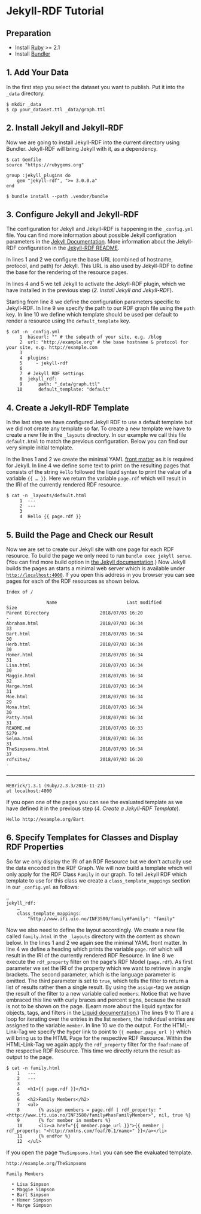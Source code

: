 # Jekyll-RDF Tutorial

## Preparation

- Install [Ruby](https://www.ruby-lang.org/) >= 2.1
- Install [Bundler](https://bundler.io/)

## 1. Add Your Data

In the first step you select the dataset you want to publish. Put it into the `_data` directory.

    $ mkdir _data
    $ cp your_dataset.ttl _data/graph.ttl

## 2. Install Jekyll and Jekyll-RDF

Now we are going to install Jekyll-RDF into the current directory using Bundler. Jekyll-RDF will bring Jekyll with it, as a dependency.

    $ cat Gemfile
    source "https://rubygems.org"

    group :jekyll_plugins do
        gem "jekyll-rdf", ">= 3.0.0.a"
    end

    $ bundle install --path .vendor/bundle

## 3. Configure Jekyll and Jekyll-RDF

The configuration for Jekyll and Jekyll-RDF is happening in the `_config.yml` file. You can find more information about possible Jekyll configration parameters in the [Jekyll Documentation](https://jekyllrb.com/docs/configuration/). More information about the Jekyll-RDF configuration in the [Jekyll-RDF README](https://github.com/white-gecko/jekyll-rdf/blob/develop/README.md#configuration).

In lines 1 and 2 we configure the base URL (combined of hostname, protocol, and path) for Jekyll. This URL is also used by Jekyll-RDF to define the base for the rendering of the resource pages.

In lines 4 and 5 we tell Jekyll to activate the Jekyll-RDF plugin, which we have installed in the previous step (*2. Install Jekyll and Jekyll-RDF*).

Starting from line 8 we define the configuration parameters specific to Jekyll-RDF.
In line 9 we specify the path to our RDF graph file using the `path` key.
In line 10 we define which template should be used per default to render a resource using the `default_template` key.

    $ cat -n _config.yml
         1	baseurl: "" # the subpath of your site, e.g. /blog
         2	url: "http://example.org" # the base hostname & protocol for your site, e.g. http://example.com
         3
         4	plugins:
         5	   - jekyll-rdf
         6
         7	# Jekyll RDF settings
         8	jekyll_rdf:
         9	    path: "_data/graph.ttl"
        10	    default_template: "default"

## 4. Create a Jekyll-RDF Template

In the last step we have configured Jekyll RDF to use a default template but we did not create any template so far.
To create a new template we have to create a new file in the `_layouts` directory.
In our example we call this file `default.html` to match the previous configuration.
Below you can find our very simple initial template.

In the lines 1 and 2 we create the minimal YAML [front matter](https://jekyllrb.com/docs/frontmatter/) as it is required for Jekyll.
In line 4 we define some text to print on the resulting pages that consists of the string `Hello` followed the liquid syntax to print the value of a variable `{{ … }}`.
Here we return the variable `page.rdf` which will result in the IRI of the currently rendered RDF resource.

    $ cat -n _layouts/default.html
         1	---
         2	---
         3
         4	Hello {{ page.rdf }}

## 5. Build the Page and Check our Result

Now we are set to create our Jekyll site with one page for each RDF resource.
To build the page we only need to run `bundle exec jekyll serve`. (You can find more build option in [the Jekyll documentation](https://jekyllrb.com/docs/usage/).)
Now Jekyll builds the pages an starts a minimal web server which is available under [`http://localhost:4000`](http://localhost:4000).
If you open this address in you browser you can see pages for each of the RDF resources as shown below.

    Index of /

                   Name                          Last modified              Size
    Parent Directory                   2018/07/03 16:20                   -
    Abraham.html                       2018/07/03 16:34                   33
    Bart.html                          2018/07/03 16:34                   30
    Herb.html                          2018/07/03 16:34                   30
    Homer.html                         2018/07/03 16:34                   31
    Lisa.html                          2018/07/03 16:34                   30
    Maggie.html                        2018/07/03 16:34                   32
    Marge.html                         2018/07/03 16:34                   31
    Moe.html                           2018/07/03 16:34                   29
    Mona.html                          2018/07/03 16:34                   30
    Patty.html                         2018/07/03 16:34                   31
    README.md                          2018/07/03 16:33                   5279
    Selma.html                         2018/07/03 16:34                   31
    TheSimpsons.html                   2018/07/03 16:34                   37
    rdfsites/                          2018/07/03 16:20                   -

    ━━━━━━━━━━━━━━━━━━━━━━━━━━━━━━━━━━━━━━━━━━━━━━━━━━━━━━━━━━━━━━━━━━━━━━━━━━━━━━━

    WEBrick/1.3.1 (Ruby/2.3.3/2016-11-21)
    at localhost:4000

If you open one of the pages you can see the evaluated template as we have defined it in the previous step (*4. Create a Jekyll-RDF Template*).

    Hello http://example.org/Bart

## 6. Specify Templates for Classes and Display RDF Properties

So far we only display the IRI of an RDF Resource but we don't actually use the data encoded in the RDF Graph.
We will now build a template which will only apply for the RDF Class `Family` in our graph.
To tell Jekyll RDF which template to use for this class we create a `class_template_mappings` section in our `_config.yml` as follows:

    …
    jekyll_rdf:
        …
        class_template_mappings:
            "http://www.ifi.uio.no/INF3580/family#Family": "family"

Now we also need to define the layout accordingly. We create a new file called `family.html` in the `_layouts` directory with the content as shown below.
In the lines 1 and 2 we again see the minimal YAML front matter.
In line 4 we define a heading which prints the variable `page.rdf` which will result in the IRI of the currently rendered RDF Resource.
In line 8 we execute the `rdf_property` filter on the page's RDF Model (`page.rdf`). As first parameter we set the IRI of the property which we want to retrieve in angle brackets. The second parameter, which is the language parameter is omitted. The third parameter is set to `true`, which tells the filter to return a list of results rather then a single result.
By using the `assign`-tag we assign the result of the filter to a new variable called `members`.
Notice that we have embraced this line with curly braces and percent signs, because the result is not to be shown on the page. (Learn more about the liquid syntax for objects, tags, and filters in the [Liquid documentation](https://shopify.github.io/liquid/basics/introduction/).)
The lines 9 to 11 are a loop for iterating over the entries in the list `members`, the individual entries are assigned to the variable `member`.
In line 10 we do the output. For the HTML-Link-Tag we specify the hyper link to point to `{{ member.page_url }}` which will bring us to the HTML Page for the respective RDF Resource.
Within the HTML-Link-Tag we again apply the `rdf_property` filter for the `foaf:name` of the respective RDF Resource. This time we directly return the result as output to the page.

    $ cat -n family.html
        1	---
        2	---
        3
        4	<h1>{{ page.rdf }}</h1>
        5
        6	<h2>Family Members</h2>
        7	<ul>
        8	    {% assign members = page.rdf | rdf_property: "<http://www.ifi.uio.no/INF3580/family#hasFamilyMember>", nil, true %}
        9	    {% for member in members %}
        10	    <li><a href="{{ member.page_url }}">{{ member | rdf_property: "<http://xmlns.com/foaf/0.1/name>" }}</a></li>
        11	    {% endfor %}
        12	</ul>

If you open the page `TheSimpsons.html` you can see the evaluated template.

    http://example.org/TheSimpsons

    Family Members

      • Lisa Simpson
      • Maggie Simpson
      • Bart Simpson
      • Homer Simpson
      • Marge Simpson
